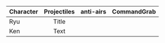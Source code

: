 | Character | Projectiles | anti-airs | CommandGrab |
| :--- | :-----------: | -- | -- |
| Ryu | Title | | |
| Ken | Text | | |
